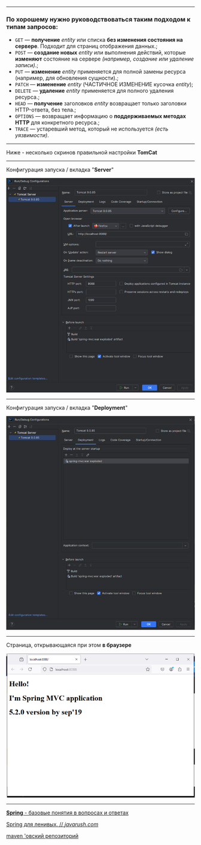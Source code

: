 
---

### По хорошему нужно руководствоваться таким подходом к типам запросов:

* `GET` — **получение** _entity_ или списка **без изменения состояния на сервере**. Подходит для страниц отображения данных.;
* `POST` — **создание новых** _entity_ или выполнения действий, которые **изменяют** состояние на сервере _(например, создание или удаление записи)_.;
* `PUT` — **изменение** _entity_ применяется для полной замены ресурса (например, для обновления сущности).;
* `PATCH` — **изменение** _entity_ (ЧАСТИЧНОЕ ИЗМЕНЕНИЕ кусочка _entity_);
* `DELETE` — **удаление** _entity_ применяется для полного удаления ресурса.;
* `HEAD` — **получение** заголовков _entity_ возвращает только заголовки HTTP-ответа, без тела.;
* `OPTIONS` — возвращает информацию о **поддерживаемых методах HTTP** для конкретного ресурса.;
* `TRACE` — устаревший метод, который не используется _(есть уязвимости)_.

---

Ниже - несколько скринов правильной настройки **TomCat**

---

Конфигурация запуска / вкладка "**Server**"

![Конфигурация запуска / вкладка "Server"](/imgs/rem_/StartupConfiguration_Server.png)

---

Конфигурация запуска / вкладка "**Deployment**"

![Конфигурация запуска / вкладка "Deployment"](/imgs/rem_/StartupConfiguration_Deployment.png)

---

Страница, открывающаяся при этом **в браузере**

![Страница, открывающаяся при этом в браузере"](/imgs/rem_/Page_in_browser.png)

---


[**Spring** - базовые понятия в вопросах и ответах](https://habr.com/ru/articles/470305/)

[Spring для ленивых. // _javarush.com_](https://javarush.com/groups/posts/477-spring-dlja-lenivihkh-osnovih-bazovihe-koncepcii-i-primerih-s-kodom-chastjh-2)

[maven 'овский репозиторий](https://mvnrepository.com/)

